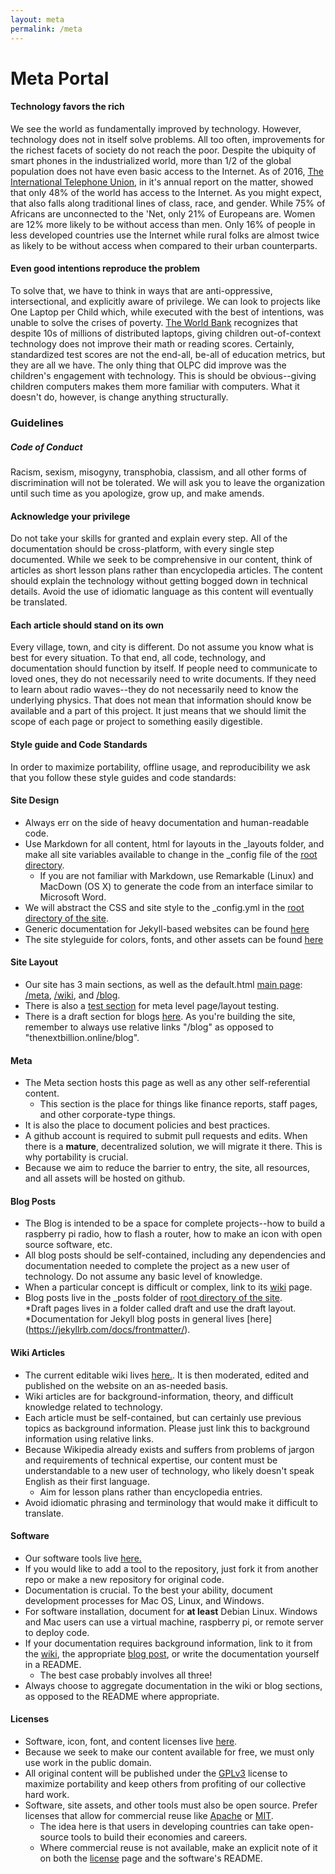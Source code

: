 ```yaml
---
layout: meta
permalink: /meta
---
```

# Meta Portal



#### Technology favors the rich

We see the world as fundamentally improved by technology. However, technology does not in itself solve problems. All too often, improvements for the richest facets of society do not reach the poor. Despite the ubiquity of smart phones in the industrialized world, more than 1/2 of the global population does not have even basic access to the Internet. As of 2016, [The International Telephone Union](http://www.itu.int/en/ITU-D/Statistics/Documents/facts/ICTFactsFigures2016.pdf), in it's annual report on the matter, showed that only 48% of the world has access to the Internet. As you might expect, that also falls along traditional lines of class, race, and gender. While 75% of Africans are unconnected to the 'Net, only 21% of Europeans are. Women are 12% more likely to be without access than men. Only 16% of people in less developed countries use the Internet while rural folks are almost twice as likely to be without access when compared to their urban counterparts.



#### Even good intentions reproduce the problem

To solve that, we have to think in ways that are anti-oppressive, intersectional, and explicitly aware of privilege. We can look to projects like One Laptop per Child which, while executed with the best of intentions, was unable to solve the crises of poverty. [The World Bank](https://blogs.worldbank.org/impactevaluations/one-laptop-per-child-is-not-improving-reading-or-math-but-are-we-learning-enough-from-these-evaluati) recognizes that despite 10s of millions of distributed laptops, giving children out-of-context technology does not improve their math or reading scores. Certainly, standardized test scores are not the end-all, be-all of education metrics, but they are all we have. The only thing that OLPC did improve was the children's engagement with technology. This is should be obvious--giving children computers makes them more familiar with computers. What it doesn't do, however, is change anything structurally.


### Guidelines

##### Code of Conduct
Racism, sexism, misogyny, transphobia, classism, and all other forms of discrimination will not be tolerated. We will ask you to leave the organization until such time as you apologize, grow up, and make amends.

#### Acknowledge your privilege
Do not take your skills for granted and explain every step. All of the documentation should be cross-platform, with every single step documented. While we seek to be comprehensive in our content, think of articles as short lesson plans rather than encyclopedia articles. The content should explain the technology without getting bogged down in technical details. Avoid the use of idiomatic language as this content will eventually be translated.

#### Each article should stand on its own
Every village, town, and city is different. Do not assume you know what is best for every situation. To that end, all code, technology, and documentation should function by itself. If people need to communicate to loved ones, they do not necessarily need to write documents. If they need to learn about radio waves--they do not necessarily need to know the underlying physics. That does not mean that information should know be available and a part of this project. It just means that we should limit the scope of each page or project to something easily digestible.

#### Style guide and Code Standards
In order to maximize portability, offline usage, and reproducibility we ask that you follow these style guides and code standards:

#### Site Design
* Always err on the side of heavy documentation and human-readable code.
* Use Markdown for all content, html for layouts in the _layouts folder, and make all site variables available to change in the _config file of the [root directory](github.com/thenextbilliononline/thenextbillion.online).
	* If you are not familiar with Markdown, use Remarkable (Linux) and MacDown (OS X) to generate the code from an interface similar to Microsoft Word.
* We will abstract the CSS and site style to the _config.yml in the [root directory of the site](github.com/thenextbilliononline/thenextbillion.online).
* Generic documentation for Jekyll-based websites can be found [here](https://jekyllrb.com/docs/github-pages/)
* The site styleguide for colors, fonts, and other assets can be found [here](/style-guide)


#### Site Layout

* Our site has 3 main sections, as well as the default.html [main page](thenextbillion.online): [/meta](../meta), [/wiki](../wiki), and [/blog](../blog).
* There is also a [test section](/test) for meta level page/layout testing.
* There is a draft section for blogs [here](/blog/draft). As you're building the site, remember to always use relative links "/blog" as opposed to "thenextbillion.online/blog".


#### Meta
* The Meta section hosts this page as well as any other self-referential content.
	* This section is the place for things like finance reports, staff pages, and other corporate-type things.
* It is also the place to document policies and best practices.
* A github account is required to submit pull requests and edits. When there is a **mature**, decentralized solution, we will migrate it there. This is why portability is crucial.
* Because we aim to reduce the barrier to entry, the site, all resources, and all assets will be hosted on github.


#### Blog Posts
* The Blog is intended to be a space for complete projects--how to build a raspberry pi radio, how to flash a router, how to make an icon with open source software, etc.  
* All blog posts should be self-contained, including any dependencies and documentation needed to complete the project as a new user of technology. Do not assume any basic level of knowledge.
* When a particular concept is difficult or complex, link to its [wiki](../wiki) page.
* Blog posts live in the _posts folder of [root directory of the site](github.com/thenextbilliononline/thenextbillion.online).   
*Draft pages lives in a folder called draft and use the draft layout.
*Documentation for Jekyll blog posts in general lives [here] (https://jekyllrb.com/docs/frontmatter/).


#### Wiki Articles
* The current editable wiki lives [here.](https://github.com/thenextbilliononline/thenextbillion.online/wiki). It is then moderated, edited and published on the website on an as-needed basis.
* Wiki articles are for background-information, theory, and difficult knowledge related to technology.
* Each article must be self-contained, but can certainly use previous topics as background information. Please just link this to background information using relative links.
* Because Wikipedia already exists and suffers from problems of jargon and requirements of technical expertise, our content must be understandable to a new user of technology, who likely doesn't speak English as their first language.
	* Aim for lesson plans rather than encyclopedia entries.
* Avoid idiomatic phrasing and terminology that would make it difficult to translate.


#### Software
* Our software tools live [here.](https://github.com/thenextbilliononline)
* If you would like to add a tool to the repository, just fork it from another repo or make a new repository for original code.
* Documentation is crucial. To the best your ability, document development processes for Mac OS, Linux, and Windows.
* For software installation, document for **at least** Debian Linux. Windows and Mac users can use a virtual machine, raspberry pi, or remote server to deploy code.
* If your documentation requires background information, link to it from the [wiki](https://github.com/thenextbilliononline/thenextbillion.online/wiki), the appropriate [blog post](/blog), or write the documentation yourself in a README.
 	* The best case probably involves all three!
* Always choose to aggregate documentation in the wiki or blog sections, as opposed to the README where appropriate.


#### Licenses
* Software, icon, font, and content licenses live [here](/licenses).
* Because we seek to make our content available for free, we must only use work in the public domain.
* All original content will be published under the [GPLv3](/licenses/GPLv3.md) license to maximize portability and keep others from profiting of our collective hard work.
* Software, site assets, and other tools must also be open source. Prefer licenses that allow for commercial reuse like [Apache](/licenses/Apache.md) or [MIT](/licenses/MIT.md).
	* The idea here is that users in developing countries can take open-source tools to build their economies and careers.
	* Where commercial reuse is not available, make an explicit note of it on both the [license](../license) page and the software's README.
